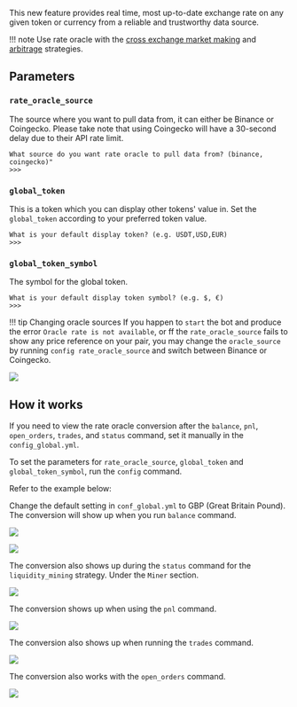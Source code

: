 This new feature provides real time, most up-to-date exchange rate on any given token or currency from a reliable and trustworthy data source.

!!! note
    Use rate oracle with the [cross exchange market making](/strategies/cross-exchange-market-making/) and [arbitrage](/strategies/arbitrage/) strategies.    

## Parameters

### `rate_oracle_source`

The source where you want to pull data from, it can either be Binance or Coingecko. Please take note that using Coingecko will have a 30-second delay due to their API rate limit.

```
What source do you want rate oracle to pull data from? (binance, coingecko)"
>>>
```

### `global_token`

This is a token which you can display other tokens' value in. Set the `global_token` according to your preferred token value.

```
What is your default display token? (e.g. USDT,USD,EUR)
>>>
```

### `global_token_symbol`

The symbol for the global token.

```
What is your default display token symbol? (e.g. $, €)
>>>
```

!!! tip Changing oracle sources
    If you happen to `start` the bot and produce the error `Oracle rate is not available`, or ff the `rate_oracle_source` fails to show any price reference on your pair, you may change the `oracle_source` by running `config rate_oracle_source` and switch between Binance or Coingecko.

![](/assets/img/oracle-error.png)

## How it works

If you need to view the rate oracle conversion after the `balance`, `pnl`, `open_orders`, `trades`, and `status` command, set it manually in the `config_global.yml`.

To set the parameters for `rate_oracle_source`, `global_token` and `global_token_symbol`, run the `config` command.

Refer to the example below:

Change the default setting in `conf_global.yml` to GBP (Great Britain Pound). The conversion will show up when you run `balance` command.

![](/assets/img/rate-oracle-global-config.png)

![](/assets/img/rate-oracle-balance.png)

The conversion also shows up during the `status` command for the `liquidity_mining` strategy. Under the `Miner` section.

![](/assets/img/oracle-status1.png)

The conversion shows up when using the `pnl` command.

![ ](/assets/img/oracle-pnl1.png)

The conversion also shows up when running the `trades` command.

![](/assets/img/oracle-trades1.png)

The conversion also works with the `open_orders` command.

![](/assets/img/oracle-open-orders1.png)
